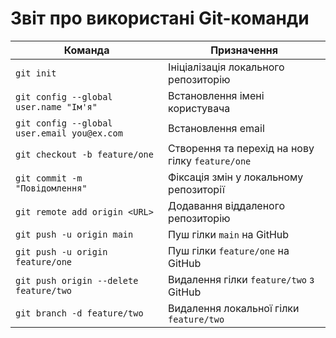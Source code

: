 # Звіт про використані Git-команди

| Команда                                    | Призначення                                                      |
|-------------------------------------------|------------------------------------------------------------------|
| `git init`                                | Ініціалізація локального репозиторію                              |
| `git config --global user.name "Ім'я"`    | Встановлення імені користувача                                    |
| `git config --global user.email you@ex.com` | Встановлення email                                              |
| `git checkout -b feature/one`             | Створення та перехід на нову гілку `feature/one`                  |
| `git commit -m "Повідомлення"`            | Фіксація змін у локальному репозиторії                            |
| `git remote add origin <URL>`             | Додавання віддаленого репозиторію                                 |
| `git push -u origin main`                 | Пуш гілки `main` на GitHub                                        |
| `git push -u origin feature/one`          | Пуш гілки `feature/one` на GitHub                                 |
| `git push origin --delete feature/two`    | Видалення гілки `feature/two` з GitHub                            |
| `git branch -d feature/two`               | Видалення локальної гілки `feature/two`                           |
